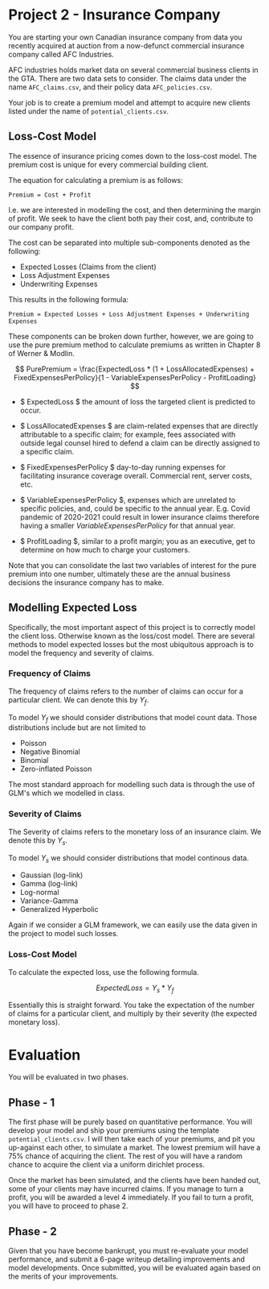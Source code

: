 # Project 2 - Insurance Company 

You are starting your own Canadian insurance company from data you recently acquired at auction from a now-defunct commercial insurance company called AFC Industries.  


AFC industries holds market data on several commercial business clients in the GTA. There are two data sets to consider. The claims data under the name `AFC_claims.csv`, and
their policy data `AFC_policies.csv`.  

Your job is to create a premium model and attempt to acquire new clients listed under the name of `potential_clients.csv`. 

## Loss-Cost Model 

The essence of insurance pricing comes down to the loss-cost model. The premium cost is unique for every commercial building client. 

The equation for calculating a premium is as follows:

`Premium = Cost + Profit`

I.e. we are interested in modelling the cost, and then determining the margin of profit. We seek to have the client both pay their cost, and, contribute to our company profit. 

The cost can be separated into multiple sub-components denoted as the following:

- Expected Losses (Claims from the client) 
- Loss Adjustment Expenses 
- Underwriting Expenses 

This results in the following formula: 

`Premium = Expected Losses + Loss Adjustment Expenses + Underwriting Expenses`

These components can be broken down further, however, we are going to use the pure premium method to calculate premiums 
as written in Chapter 8 of Werner & Modlin.

$$ PurePremium = \frac{ExpectedLoss * (1 + LossAllocatedExpenses) + FixedExpensesPerPolicy}{1 - VariableExpensesPerPolicy - ProfitLoading} $$

- $ ExpectedLoss $ the amount of loss the targeted client is predicted to occur.  

- $ LossAllocatedExpenses $ are claim-related expenses that are directly attributable to a specific claim; for
example, fees associated with outside legal counsel hired to defend a claim can be directly
assigned to a specific claim.

- $ FixedExpensesPerPolicy $ day-to-day running expenses for facilitating insurance coverage overall. Commercial rent, server costs, etc. 

- $ VariableExpensesPerPolicy $, expenses which are unrelated to specific policies, and, could be specific to the annual year. E.g. Covid pandemic of 2020-2021 could result in lower insurance claims therefore having a smaller  $VariableExpensesPerPolicy$ for that annual year. 

- $ ProfitLoading $, similar to a profit margin; you as an executive, get to determine on how much to charge your customers.

Note that you can consolidate the last two variables of interest for the pure premium into one number, ultimately these are the annual business decisions the insurance company has to make. 


## Modelling Expected Loss 

Specifically, the most important aspect of this project is to correctly model the client loss. Otherwise known as the loss/cost model. 
There are several methods to model expected losses but the most ubiquitous approach is to model the frequency and severity of claims. 

### Frequency of Claims 
The frequency of claims refers to the number of claims can occur for a particular client. We can denote this by $Y_f$. 

To model $Y_f$ we should consider distributions that model count data. Those distributions include but are not limited to

- Poisson 
- Negative Binomial 
- Binomial 
- Zero-inflated Poisson 

The most standard approach for modelling such data is through the use of GLM's which we modelled in class. 

### Severity of Claims 

The Severity of claims refers to the monetary loss of an insurance claim. We denote this by $Y_s$. 

To model $Y_s$ we should consider distributions that model continous data. 

- Gaussian (log-link)
- Gamma (log-link)
- Log-normal 
- Variance-Gamma 
- Generalized Hyperbolic 

Again if we consider a GLM framework, we can easily use the data given in the project to model such losses. 


### Loss-Cost Model 

To calculate the expected loss, use the following formula. 

$$ ExpectedLoss = Y_s * Y_f $$

Essentially this is straight forward. You take the expectation of the number of claims for a particular client, and multiply by their 
severity (the expected monetary loss). 


# Evaluation 

You will be evaluated in two phases. 


## Phase - 1
The first phase will be purely based on quantitative performance. You will develop your model and ship your premiums using the template `potential_clients.csv`. 
I will then take each of your premiums, and pit you up-against each other, to simulate a market. The lowest premium will have a 75% chance of acquiring the client.
The rest of you will have a random chance to acquire the client via a uniform dirichlet process. 

Once the market has been simulated, and the clients have been handed out, some of your clients may have incurred claims. 
If you manage to turn a profit, you will be awarded a level 4 immediately. If you fail to turn a profit, you will have to proceed to phase 2. 

## Phase - 2 
Given that you have become bankrupt, you must re-evaluate your model performance, and submit a 6-page writeup detailing improvements and model developments. Once submitted, you will be evaluated again based on the merits of your improvements. 






















